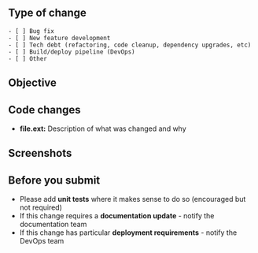 ## Type of change

<!-- (mark with an `X`) -->

```
- [ ] Bug fix
- [ ] New feature development
- [ ] Tech debt (refactoring, code cleanup, dependency upgrades, etc)
- [ ] Build/deploy pipeline (DevOps)
- [ ] Other
```

## Objective

<!--Describe what the purpose of this PR is. For example: what bug you're fixing or what new feature you're adding-->

## Code changes

<!--Explain the changes you've made to each file or major component. This should help the reviewer understand your changes-->
<!--Also refer to any related changes or PRs in other repositories-->

- **file.ext:** Description of what was changed and why

## Screenshots

<!--Required for any UI changes. Delete if not applicable-->

## Before you submit

- Please add **unit tests** where it makes sense to do so (encouraged but not required)
- If this change requires a **documentation update** - notify the documentation team
- If this change has particular **deployment requirements** - notify the DevOps team
